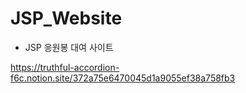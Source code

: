 # JSP_Website
- JSP 응원봉 대여 사이트

https://truthful-accordion-f6c.notion.site/372a75e6470045d1a9055ef38a758fb3

